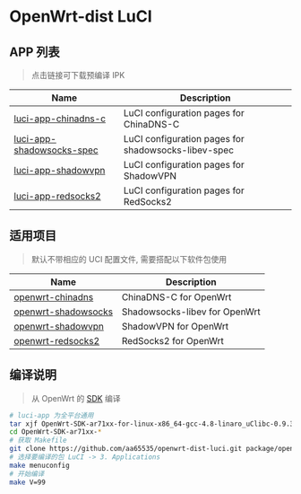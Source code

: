 OpenWrt-dist LuCI
===

APP 列表
---
 > 点击链接可下载预编译 IPK  

 Name                           | Description
 -------------------------------|-----------------------------------------------
 [luci-app-chinadns-c][1]       | LuCI configuration pages for ChinaDNS-C
 [luci-app-shadowsocks-spec][0] | LuCI configuration pages for shadowsocks-libev-spec
 [luci-app-shadowvpn][2]        | LuCI configuration pages for ShadowVPN
 [luci-app-redsocks2][3]        | LuCI configuration pages for RedSocks2

适用项目
---
 > 默认不带相应的 UCI 配置文件, 需要搭配以下软件包使用  

 Name                     | Description
 -------------------------|-----------------------------------
 [openwrt-chinadns][5]    | ChinaDNS-C for OpenWrt
 [openwrt-shadowsocks][7] | Shadowsocks-libev for OpenWrt
 [openwrt-shadowvpn][8]   | ShadowVPN for OpenWrt
 [openwrt-redsocks2][R]   | RedSocks2 for OpenWrt

编译说明
---
 > 从 OpenWrt 的 [SDK][S] 编译  

```bash
# luci-app 为全平台通用
tar xjf OpenWrt-SDK-ar71xx-for-linux-x86_64-gcc-4.8-linaro_uClibc-0.9.33.2.tar.bz2
cd OpenWrt-SDK-ar71xx-*
# 获取 Makefile
git clone https://github.com/aa65535/openwrt-dist-luci.git package/openwrt-dist-luci
# 选择要编译的包 LuCI -> 3. Applications
make menuconfig
# 开始编译
make V=99
```


  [0]: http://sourceforge.net/projects/openwrt-dist/files/luci-app/shadowsocks-spec/
  [1]: http://sourceforge.net/projects/openwrt-dist/files/luci-app/chinadns-c/
  [2]: http://sourceforge.net/projects/openwrt-dist/files/luci-app/shadowvpn/
  [3]: http://sourceforge.net/projects/openwrt-dist/files/luci-app/redsocks2/
  [5]: https://github.com/aa65535/openwrt-chinadns
  [7]: https://github.com/shadowsocks/openwrt-shadowsocks
  [8]: https://github.com/aa65535/openwrt-shadowvpn
  [R]: https://github.com/aa65535/openwrt-redsocks2
  [S]: http://wiki.openwrt.org/doc/howto/obtain.firmware.sdk
